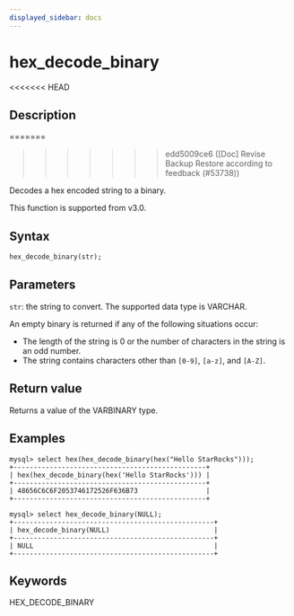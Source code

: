 ```yaml
---
displayed_sidebar: docs
---
```


# hex_decode_binary

<<<<<<< HEAD
## Description
=======

>>>>>>> edd5009ce6 ([Doc] Revise Backup Restore according to feedback (#53738))

Decodes a hex encoded string to a binary.

This function is supported from v3.0.

## Syntax

```Haskell
hex_decode_binary(str);
```

## Parameters

`str`: the string to convert. The supported data type is VARCHAR.

An empty binary is returned if any of the following situations occur:

- The length of the string is 0 or the number of characters in the string is an odd number.
- The string contains characters other than `[0-9]`, `[a-z]`, and `[A-Z]`.

## Return value

Returns a value of the VARBINARY type.

## Examples

```Plain Text
mysql> select hex(hex_decode_binary(hex("Hello StarRocks")));
+------------------------------------------------+
| hex(hex_decode_binary(hex('Hello StarRocks'))) |
+------------------------------------------------+
| 48656C6C6F2053746172526F636B73                 |
+------------------------------------------------+

mysql> select hex_decode_binary(NULL);
+--------------------------------------------------+
| hex_decode_binary(NULL)                          |
+--------------------------------------------------+
| NULL                                             |
+--------------------------------------------------+
```

## Keywords

HEX_DECODE_BINARY
